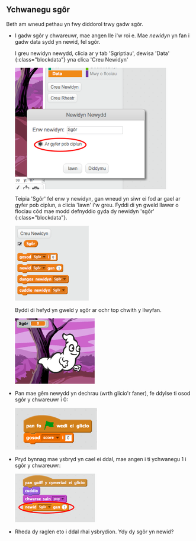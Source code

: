 ## Ychwanegu sgôr 

Beth am wneud pethau yn fwy diddorol trwy gadw sgôr.

+ I gadw sgôr y chwareuwr, mae angen lle i'w roi e. Mae _newidyn_ yn fan i gadw data sydd yn newid, fel sgôr.

	I greu newidyn newydd, clicia ar y tab 'Sgriptiau', dewisa 'Data' {:class="blockdata"} yna clica 'Creu Newidyn'

	![screenshot](images/ghost-score.png)

	Teipia 'Sgôr' fel enw y newidyn, gan wneud yn siwr ei fod ar gael ar gyfer pob ciplun, a clicia 'Iawn' i'w greu.  Fyddi di yn gweld llawer o flociau côd mae modd defnyddio gyda dy newidyn 'sgôr' {:class="blockdata"}.

	![screenshot](images/ghost-variable.png)

	Byddi di hefyd yn gweld y sgôr ar ochr top chwith y llwyfan.

	![screenshot](images/ghost-stage-score.png)

+ Pan mae gêm newydd yn dechrau (wrth glicio'r faner), fe ddylse ti osod sgôr y chwareuwr i 0:

	![screenshot](images/ghost-score-2.png)
	
+ Pryd bynnag mae ysbryd yn cael ei ddal, mae angen i ti ychwanegu 1 i sgôr y chwareuwr:

	![screenshot](images/ghost-change-score.png)

+ Rheda dy raglen eto i ddal rhai ysbrydion.  Ydy dy sgôr yn newid?
